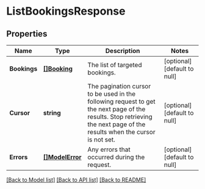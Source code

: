 # ListBookingsResponse

## Properties
Name | Type | Description | Notes
------------ | ------------- | ------------- | -------------
**Bookings** | [**[]Booking**](Booking.md) | The list of targeted bookings. | [optional] [default to null]
**Cursor** | **string** | The pagination cursor to be used in the following request to get the next page of the results. Stop retrieving the next page of the results when the cursor is not set. | [optional] [default to null]
**Errors** | [**[]ModelError**](Error.md) | Any errors that occurred during the request. | [optional] [default to null]

[[Back to Model list]](../README.md#documentation-for-models) [[Back to API list]](../README.md#documentation-for-api-endpoints) [[Back to README]](../README.md)

